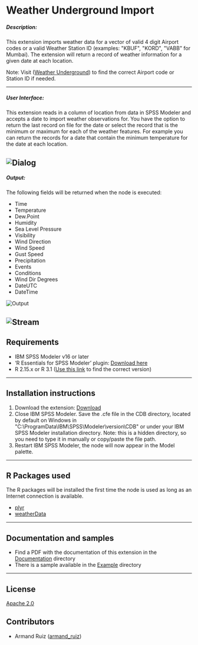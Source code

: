 # Weather Underground Import
##### Description:

This extension imports weather data for a vector of valid 4 digit Airport codes or a valid Weather Station ID (examples: "KBUF", "KORD", "VABB" for Mumbai).    The extension will return a record of weather information for a given date at each location. 

Note: Visit ([Weather Underground](http://www.wunderground.com/)) to find the correct Airport code or Station ID if needed.

---

##### User Interface:

This extension reads in a column of location from data in SPSS Modeler and accepts a date to import weather observations for.  You have the option to return the last record on file for the date or select the record that is the minimum or maximum for each of the weather features. For example you can return the records for a date that contain the minimum temperature for the date at each location. 

![Dialog](https://raw.githubusercontent.com/IBMPredictiveAnalytics/Weather_Underground_Import/master/Screenshot/Dialog.png)
---
##### Output:

The following fields will be returned when the node is executed:

- Time
- Temperature
- Dew.Point
- Humidity
- Sea Level Pressure
- Visibility
- Wind Direction
- Wind Speed
- Gust Speed
- Precipitation
- Events
- Conditions
- Wind Dir Degrees
- DateUTC
- DateTime


![Output](https://raw.githubusercontent.com/IBMPredictiveAnalytics/Weather_Underground_Import/master/Screenshot/Output.png)

![Stream](https://raw.githubusercontent.com/IBMPredictiveAnalytics/Weather_Underground_Import/master/Screenshot/Stream.png)
---
Requirements
----
- IBM SPSS Modeler v16 or later
- ‘R Essentials for SPSS Modeler’ plugin: [Download here][8]
-  R 2.15.x or R 3.1 ([Use this link][8] to find the correct version)

---
Installation instructions
----
1. Download the extension: [Download][3] 
2. Close IBM SPSS Modeler. Save the .cfe file in the CDB directory, located by default on Windows in "C:\ProgramData\IBM\SPSS\Modeler\version\CDB" or under your IBM SPSS Modeler installation directory.  Note: this is a hidden directory, so you need to type it in manually or copy/paste the file path.
3. Restart IBM SPSS Modeler, the node will now appear in the Model palette.

---
R Packages used
----
The R packages will be installed the first time the node is used as long as an Internet connection is available.
- [plyr][4]
- [weatherData][9]
 
---
Documentation and samples
----
- Find a PDF with the documentation of this extension in the [Documentation][5] directory
- There is a sample available in the [Example][6] directory


---
License
----

[Apache 2.0][1]


Contributors
----

  - Armand Ruiz ([armand_ruiz](https://twitter.com/armand_ruiz))


[1]: http://www.apache.org/licenses/LICENSE-2.0.html
[3]: https://github.com/IBMPredictiveAnalytics/Weather_Underground_Import/blob/master/Source%20code/WeatherUndergroundImport.cfe
[4]: https://cran.r-project.org/web/packages/plyr/
[5]: https://github.com/IBMPredictiveAnalytics/Weather_Underground_Import/tree/master/Documentation
[6]: https://github.com/IBMPredictiveAnalytics/Weather_Underground_Import/tree/master/Example
[8]: https://developer.ibm.com/predictiveanalytics/downloads/
[9]: https://cran.r-project.org/web/packages/weatherData/